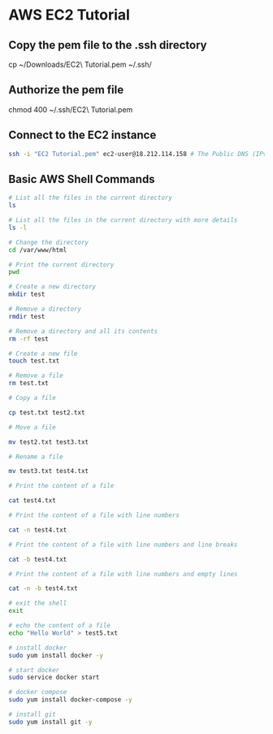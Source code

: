 # AWS EC2 Tutorial

## Copy the pem file to the .ssh directory
cp ~/Downloads/EC2\ Tutorial.pem ~/.ssh/

## Authorize the pem file
chmod 400 ~/.ssh/EC2\ Tutorial.pem

## Connect to the EC2 instance

```bash
ssh -i "EC2 Tutorial.pem" ec2-user@18.212.114.158 # The Public DNS (IPv4) of the EC2 instance
```

## Basic AWS Shell Commands

```bash
# List all the files in the current directory
ls

# List all the files in the current directory with more details
ls -l

# Change the directory
cd /var/www/html

# Print the current directory
pwd

# Create a new directory
mkdir test

# Remove a directory
rmdir test

# Remove a directory and all its contents
rm -rf test

# Create a new file
touch test.txt

# Remove a file
rm test.txt

# Copy a file

cp test.txt test2.txt

# Move a file

mv test2.txt test3.txt

# Rename a file

mv test3.txt test4.txt

# Print the content of a file

cat test4.txt

# Print the content of a file with line numbers

cat -n test4.txt

# Print the content of a file with line numbers and line breaks

cat -b test4.txt

# Print the content of a file with line numbers and empty lines

cat -n -b test4.txt

# exit the shell
exit

# echo the content of a file
echo "Hello World" > test5.txt

# install docker
sudo yum install docker -y

# start docker
sudo service docker start

# docker compose
sudo yum install docker-compose -y

# install git
sudo yum install git -y

```
